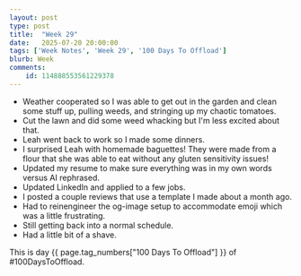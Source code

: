 ```yaml
---
layout: post
type: post
title:  "Week 29"
date:   2025-07-20 20:00:00
tags: ['Week Notes', 'Week 29', '100 Days To Offload']
blurb: Week 
comments:
    id: 114888553561229378
---
```


* Weather cooperated so I was able to get out in the garden and clean some stuff up, pulling weeds, and stringing up my chaotic tomatoes.
* Cut the lawn and did some weed whacking but I'm less excited about that.
* Leah went back to work so I made some dinners.
* I surprised Leah with homemade baguettes! They were made from a flour that she was able to eat without any gluten sensitivity issues!
* Updated my resume to make sure everything was in my own words versus AI rephrased.
* Updated LinkedIn and applied to a few jobs.
* I posted a couple reviews that use a template I made about a month ago.
* Had to reinengineer the og-image setup to accommodate emoji which was a little frustrating.
* Still getting back into a normal schedule.
* Had a little bit of a shave.

This is day {{ page.tag_numbers["100 Days To Offload"] }}  of #100DaysToOffload.

